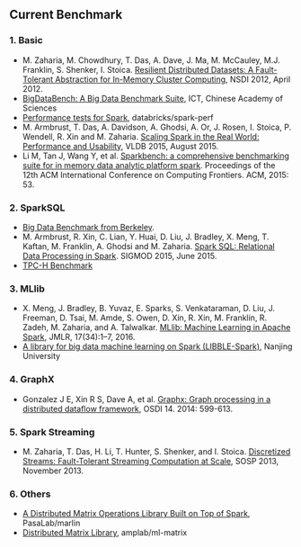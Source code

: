 ## Current Benchmark

### 1. Basic
- M. Zaharia, M. Chowdhury, T. Das, A. Dave, J. Ma, M. McCauley, M.J. Franklin, S. Shenker, I. Stoica.
[Resilient Distributed Datasets: A Fault-Tolerant Abstraction for In-Memory Cluster Computing](http://people.csail.mit.edu/matei/papers/2012/nsdi_spark.pdf), NSDI 2012, April 2012.
- [BigDataBench: A Big Data Benchmark Suite](http://prof.ict.ac.cn/), ICT, Chinese Academy of Sciences
- [Performance tests for Spark](https://github.com/databricks/spark-perf), databricks/spark-perf
- M. Armbrust, T. Das, A. Davidson, A. Ghodsi, A. Or, J. Rosen, I. Stoica, P. Wendell, R. Xin and M. Zaharia.
[Scaling Spark in the Real World: Performance and Usability](http://people.csail.mit.edu/matei/papers/2015/vldb_spark.pdf), VLDB 2015, August 2015.
- Li M, Tan J, Wang Y, et al. [Sparkbench: a comprehensive benchmarking suite for in memory data analytic platform spark](https://research.spec.org/fileadmin/user_upload/documents/wg_bd/BD-20150401-spark_benchmark-v1.3-spec.pdf).
Proceedings of the 12th ACM International Conference on Computing Frontiers. ACM, 2015: 53.

### 2. SparkSQL
- [Big Data Benchmark from Berkeley](https://amplab.cs.berkeley.edu/benchmark/).
- M. Armbrust, R. Xin, C. Lian, Y. Huai, D. Liu, J. Bradley, X. Meng, T. Kaftan, M. Franklin, A. Ghodsi and M. Zaharia.
[Spark SQL: Relational Data Processing in Spark](http://people.csail.mit.edu/matei/papers/2015/sigmod_spark_sql.pdf). SIGMOD 2015, June 2015.
- [TPC-H Benchmark](https://www.cs.duke.edu/starfish/mr-apps.html)

### 3. MLlib
- X. Meng, J. Bradley, B. Yuvaz, E. Sparks, S. Venkataraman, D. Liu, J. Freeman, D. Tsai, M. Amde, S. Owen, D. Xin, R. Xin, M. Franklin, R. Zadeh, M. Zaharia, and A. Talwalkar.
[MLlib: Machine Learning in Apache Spark](http://people.csail.mit.edu/matei/papers/2016/jmlr_mllib.pdf), JMLR, 17(34):1–7, 2016.
- [A library for big data machine learning on Spark (LIBBLE-Spark)](https://github.com/LIBBLE/LIBBLE-Spark/), Nanjing University

### 4. GraphX
- Gonzalez J E, Xin R S, Dave A, et al.
[Graphx: Graph processing in a distributed dataflow framework](https://www.usenix.org/system/files/conference/osdi14/osdi14-paper-gonzalez.pdf), OSDI 14. 2014: 599-613.

### 5. Spark Streaming
- M. Zaharia, T. Das, H. Li, T. Hunter, S. Shenker, and I. Stoica.
[Discretized Streams: Fault-Tolerant Streaming Computation at Scale](http://people.csail.mit.edu/matei/papers/2013/sosp_spark_streaming.pdf), SOSP 2013, November 2013.

### 6. Others
- [A Distributed Matrix Operations Library Built on Top of Spark](https://github.com/PasaLab/marlin), PasaLab/marlin
- [Distributed Matrix Library](https://github.com/amplab/ml-matrix), amplab/ml-matrix
